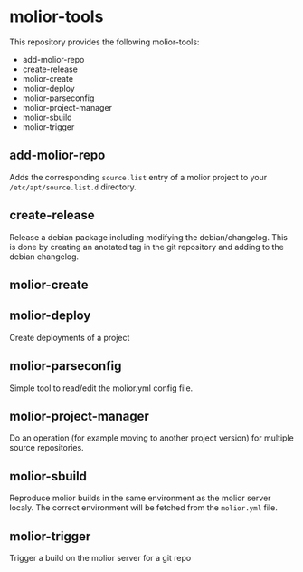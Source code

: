 # molior-tools

This repository provides the following molior-tools:

- add-molior-repo
- create-release
- molior-create
- molior-deploy
- molior-parseconfig
- molior-project-manager
- molior-sbuild
- molior-trigger

## add-molior-repo

Adds the corresponding `source.list` entry of a molior project to your `/etc/apt/source.list.d` directory.

## create-release

Release a debian package including modifying the debian/changelog.
This is done by creating an anotated tag in the git
repository and adding to the debian changelog.

## molior-create

## molior-deploy

Create deployments of a project

## molior-parseconfig

Simple tool to read/edit the molior.yml config file.

## molior-project-manager

Do an operation (for example moving to another project version)
for multiple source repositories.

## molior-sbuild

Reproduce molior builds in the same environment as the molior server localy.
The correct environment will be fetched from the `molior.yml` file.

## molior-trigger

Trigger a build on the molior server for a git repo
